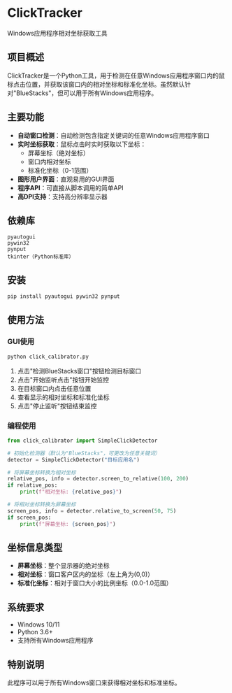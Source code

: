 # ClickTracker

Windows应用程序相对坐标获取工具

## 项目概述

ClickTracker是一个Python工具，用于检测在任意Windows应用程序窗口内的鼠标点击位置，并获取该窗口内的相对坐标和标准化坐标。虽然默认针对"BlueStacks"，但可以用于所有Windows应用程序。

## 主要功能

- **自动窗口检测**：自动检测包含指定关键词的任意Windows应用程序窗口
- **实时坐标获取**：鼠标点击时实时获取以下坐标：
  - 屏幕坐标（绝对坐标）
  - 窗口内相对坐标
  - 标准化坐标（0-1范围）
- **图形用户界面**：直观易用的GUI界面
- **程序API**：可直接从脚本调用的简单API
- **高DPI支持**：支持高分辨率显示器

## 依赖库

```
pyautogui
pywin32
pynput
tkinter（Python标准库）
```

## 安装

```bash
pip install pyautogui pywin32 pynput
```

## 使用方法

### GUI使用

```bash
python click_calibrator.py
```

1. 点击"检测BlueStacks窗口"按钮检测目标窗口
2. 点击"开始监听点击"按钮开始监控
3. 在目标窗口内点击任意位置
4. 查看显示的相对坐标和标准化坐标
5. 点击"停止监听"按钮结束监控

### 编程使用

```python
from click_calibrator import SimpleClickDetector

# 初始化检测器（默认为"BlueStacks"，可更改为任意关键词）
detector = SimpleClickDetector("目标应用名")

# 将屏幕坐标转换为相对坐标
relative_pos, info = detector.screen_to_relative(100, 200)
if relative_pos:
    print(f"相对坐标: {relative_pos}")

# 将相对坐标转换为屏幕坐标
screen_pos, info = detector.relative_to_screen(50, 75)
if screen_pos:
    print(f"屏幕坐标: {screen_pos}")
```

## 坐标信息类型

- **屏幕坐标**：整个显示器的绝对坐标
- **相对坐标**：窗口客户区内的坐标（左上角为(0,0)）
- **标准化坐标**：相对于窗口大小的比例坐标（0.0-1.0范围）

## 系统要求

- Windows 10/11
- Python 3.6+
- 支持所有Windows应用程序

## 特别说明

此程序可以用于所有Windows窗口来获得相对坐标和标准坐标。